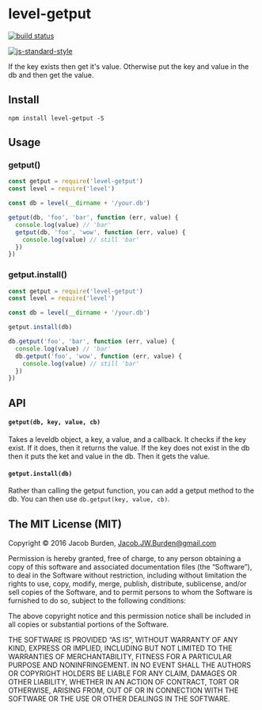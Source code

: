 # level-getput

[![build status](http://img.shields.io/travis/jekrb/level-getput.svg?style=flat)](http://travis-ci.org/jekrb/level-getput)

[![js-standard-style](https://cdn.rawgit.com/feross/standard/master/badge.svg)](https://github.com/feross/standard)

If the key exists then get it's value.
Otherwise put the key and value in the db and then get the value.

## Install

```
npm install level-getput -S
```

## Usage

### getput()
```js
const getput = require('level-getput')
const level = require('level')

const db = level(__dirname + '/your.db')

getput(db, 'foo', 'bar', function (err, value) {
  console.log(value) // 'bar'
  getput(db, 'foo', 'wow', function (err, value) {
    console.log(value) // still 'bar'
  })
})
```

### getput.install()

```js
const getput = require('level-getput')
const level = require('level')

const db = level(__dirname + '/your.db')

getput.install(db)

db.getput('foo', 'bar', function (err, value) {
  console.log(value) // 'bar'
  db.getput('foo', 'wow', function (err, value) {
    console.log(value) // still 'bar'
  })
})
```

## API


#### `getput(db, key, value, cb)`

Takes a leveldb object, a key, a value, and a callback.
It checks if the key exist. If it does, then it returns the value.
If the key does not exist in the db then it puts the ket and value in the db.
Then it gets the value.

#### `getput.install(db)`

Rather than calling the getput function, you can add a getput method to the db.
You can then use `db.getput(key, value, cb)`.



## The MIT License (MIT)

Copyright © 2016 Jacob Burden, <Jacob.JW.Burden@gmail.com>

Permission is hereby granted, free of charge, to any person obtaining a copy of this software and associated documentation files (the “Software”), to deal in the Software without restriction, including without limitation the rights to use, copy, modify, merge, publish, distribute, sublicense, and/or sell copies of the Software, and to permit persons to whom the Software is furnished to do so, subject to the following conditions:

The above copyright notice and this permission notice shall be included in all copies or substantial portions of the Software.

THE SOFTWARE IS PROVIDED “AS IS”, WITHOUT WARRANTY OF ANY KIND, EXPRESS OR IMPLIED, INCLUDING BUT NOT LIMITED TO THE WARRANTIES OF MERCHANTABILITY, FITNESS FOR A PARTICULAR PURPOSE AND NONINFRINGEMENT. IN NO EVENT SHALL THE AUTHORS OR COPYRIGHT HOLDERS BE LIABLE FOR ANY CLAIM, DAMAGES OR OTHER LIABILITY, WHETHER IN AN ACTION OF CONTRACT, TORT OR OTHERWISE, ARISING FROM, OUT OF OR IN CONNECTION WITH THE SOFTWARE OR THE USE OR OTHER DEALINGS IN THE SOFTWARE.
